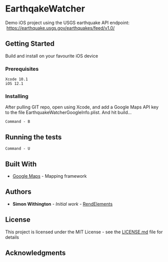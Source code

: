 # EarthqakeWatcher

Demo iOS project using the USGS earthquake API endpoint:  https://earthquake.usgs.gov/earthquakes/feed/v1.0/

## Getting Started

Build and install on your favourite iOS device

### Prerequisites

```
Xcode 10.1
iOS 12.1
```

### Installing

After pulling GIT repo, open using Xcode, and add a Google Maps API key to the file EarthquakeWatcherGoogleInfo.plist. 
And hit build...
```
Command - B
```

## Running the tests

```
Command - U
```

## Built With

* [Google Maps](https://developers.google.com/maps/documentation/ios-sdk/intro) - Mapping framework

## Authors

* **Simon Withington** - *Initial work* - [RendElements](https://github.com/Rendelements)

## License

This project is licensed under the MIT License - see the [LICENSE.md](LICENSE.md) file for details

## Acknowledgments
